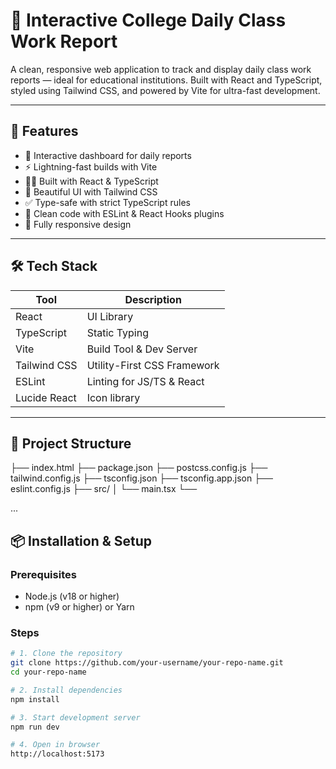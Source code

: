 # 📘 Interactive College Daily Class Work Report

A clean, responsive web application to track and display daily class work reports — ideal for educational institutions. Built with React and TypeScript, styled using Tailwind CSS, and powered by Vite for ultra-fast development.

---

## 🚀 Features

- 🎯 Interactive dashboard for daily reports
- ⚡ Lightning-fast builds with Vite
- 🧑‍🎓 Built with React & TypeScript
- 🎨 Beautiful UI with Tailwind CSS
- ✅ Type-safe with strict TypeScript rules
- 🧼 Clean code with ESLint & React Hooks plugins
- 📱 Fully responsive design

---

## 🛠 Tech Stack

| Tool           | Description                         |
|----------------|-------------------------------------|
| React          | UI Library                          |
| TypeScript     | Static Typing                       |
| Vite           | Build Tool & Dev Server             |
| Tailwind CSS   | Utility-First CSS Framework         |
| ESLint         | Linting for JS/TS & React           |
| Lucide React   | Icon library                        |

---

## 📂 Project Structure
├── index.html
├── package.json
├── postcss.config.js
├── tailwind.config.js
├── tsconfig.json
├── tsconfig.app.json
├── eslint.config.js
├── src/
│ └── main.tsx
└── 

...

## 📦 Installation & Setup

### Prerequisites

- Node.js (v18 or higher)
- npm (v9 or higher) or Yarn

### Steps

```bash
# 1. Clone the repository
git clone https://github.com/your-username/your-repo-name.git
cd your-repo-name

# 2. Install dependencies
npm install

# 3. Start development server
npm run dev

# 4. Open in browser
http://localhost:5173

